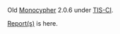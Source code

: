 Old [Monocypher](https://monocypher.org/) 2.0.6 under
[TIS-CI](https://ci.trust-in-soft.com/).

[Report(s)](https://ci.trust-in-soft.com/projects/tankf33der/monocypher2-tis/) is here.
